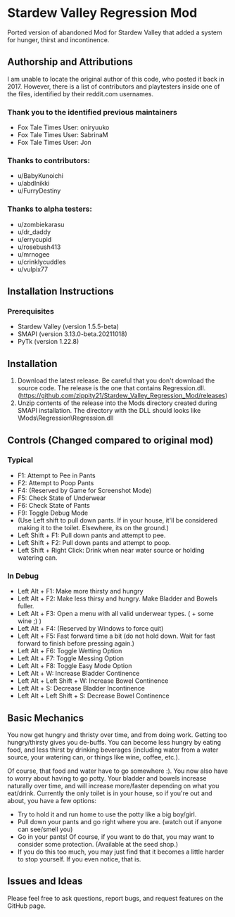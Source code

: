 # Stardew Valley Regression Mod
Ported version of abandoned Mod for Stardew Valley that added a system for hunger, thirst and incontinence.

## Authorship and Attributions
I am unable to locate the original author of this code, who posted it back in 2017. However, there is a list of contributors and playtesters inside one of the files, identified by their reddit.com usernames.

### Thank you to the identified previous maintainers
- Fox Tale Times User: oniryuuko
- Fox Tale Times User: SabrinaM
- Fox Tale Times User: Jon

### Thanks to contributors:
- u/BabyKunoichi
- u/abdlnikki
- u/FurryDestiny

### Thanks to alpha testers:
- u/zombiekarasu
- u/dr_daddy
- u/errycupid
- u/rosebush413
- u/mrnogee
- u/crinklycuddles
- u/vulpix77

## Installation Instructions
### Prerequisites
- Stardew Valley (version 1.5.5-beta)
- SMAPI (version 3.13.0-beta.20211018)
- PyTk (version 1.22.8)

## Installation
1) Download the latest release. Be careful that you don't download the source code. The release is the one that contains Regression.dll. (https://github.com/zippity21/Stardew_Valley_Regression_Mod/releases)
2) Unzip contents of the release into the Mods directory created during SMAPI installation. The directory  with the DLL should looks like <Stardew Valley Installation Directory>\Mods\Regression\Regression.dll

## Controls (Changed compared to original mod)
### Typical
- F1: Attempt to Pee in Pants
- F2: Attempt to Poop Pants
- F4: (Reserved by Game for Screenshot Mode)
- F5: Check State of Underwear
- F6: Check State of Pants
- F9: Toggle Debug Mode
- (Use Left shift to pull down pants. If in your house, it'll be considered making it to the toilet. Elsewhere, its on the ground.)
- Left Shift + F1: Pull down pants and attempt to pee.
- Left Shift + F2: Pull down pants and attempt to poop.
- Left Shift + Right Click: Drink when near water source or holding watering can.

### In Debug
- Left Alt + F1: Make more thirsty and hungry
- Left Alt + F2: Make less thirsy and hungry. Make Bladder and Bowels fuller.
- Left Alt + F3: Open a menu with all valid underwear types. ( + some wine ;) )
- Left Alt + F4: (Reserved by Windows to force quit)
- Left Alt + F5: Fast forward time a bit (do not hold down. Wait for fast forward to finish before pressing again.)
- Left Alt + F6: Toggle Wetting Option
- Left Alt + F7: Toggle Messing Option
- Left Alt + F8: Toggle Easy Mode Option
- Left Alt + W: Increase Bladder Continence
- Left Alt + Left Shift + W: Increase Bowel Continence
- Left Alt + S: Decrease Bladder Incontinence
- Left Alt + Left Shift + S: Decrease Bowel Continence

## Basic Mechanics
You now get hungry and thristy over time, and from doing work. Getting too hungry/thirsty gives you de-buffs. You can become less hungry by eating food, and less thirst by drinking beverages (including water from a water source, your watering can, or things like wine, coffee, etc.).

Of course, that food and water have to go somewhere :). You now also have to worry about having to go potty. Your bladder and bowels increase naturally over time, and will increase more/faster depending on what you eat/drink. Currently the only toilet is in your house, so if you're out and about, you have a few options:
- Try to hold it and run home to use the potty like a big boy/girl.
- Pull down your pants and go right where you are. (watch out if anyone can see/smell you)
- Go in your pants! Of course, if you want to do that, you may want to consider some protection. (Available at the seed shop.)
 - If you do this too much, you may just find that it becomes a little harder to stop yourself. If you even notice, that is.

## Issues and Ideas
Please feel free to ask questions, report bugs, and request features on the GitHub page.
